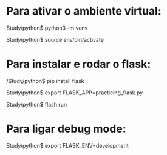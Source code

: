 
# Para ativar o ambiente virtual:


Study/python$ python3 -m venv 

Study/python$ source env/bin/activate



# Para instalar e rodar o flask:

/Study/python$ pip install flask

Study/python$ export FLASK_APP=practicing_flask.py

Study/python$ flash run


# Para ligar debug mode: 


Study/python$ export FLASK_ENV=development

